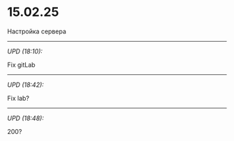 # 15.02.25

Настройка сервера

<hr>

_UPD (18:10):_

Fix gitLab

<hr>

_UPD (18:42):_

Fix lab?

<hr>

_UPD (18:48):_

200?

